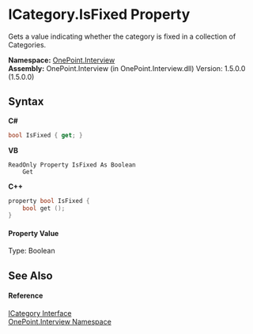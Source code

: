 # ICategory.IsFixed Property 
 

Gets a value indicating whether the category is fixed in a collection of Categories.

**Namespace:**&nbsp;<a href="N_OnePoint_Interview">OnePoint.Interview</a><br />**Assembly:**&nbsp;OnePoint.Interview (in OnePoint.Interview.dll) Version: 1.5.0.0 (1.5.0.0)

## Syntax

**C#**<br />
``` C#
bool IsFixed { get; }
```

**VB**<br />
``` VB
ReadOnly Property IsFixed As Boolean
	Get
```

**C++**<br />
``` C++
property bool IsFixed {
	bool get ();
}
```


#### Property Value
Type: Boolean

## See Also


#### Reference
<a href="T_OnePoint_Interview_ICategory">ICategory Interface</a><br /><a href="N_OnePoint_Interview">OnePoint.Interview Namespace</a><br />